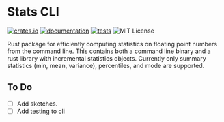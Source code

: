 Stats CLI
=========

[![crates.io](https://img.shields.io/crates/v/stats-cli)](https://crates.io/crates/stats-cli)
[![documentation](https://docs.rs/stats-cli/badge.svg)](https://docs.rs/stats-cli)
[![tests](https://github.com/erikbrinkman/stats/actions/workflows/rust.yml/badge.svg)](https://github.com/erikbrinkman/stats/actions/workflows/rust.yml)
![MIT License](https://img.shields.io/github/license/erikbrinkman/stats)

Rust package for efficiently computing statistics on floating point numbers from the command line.
This contains both a command line binary and a rust library with incremental statistics objects.
Currently only summary statistics (min, mean, variance), percentiles, and mode are supported.


To Do
-----

- [ ] Add sketches.
- [ ] Add testing to cli
